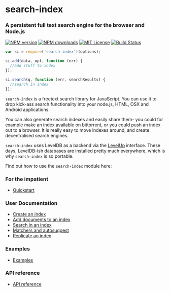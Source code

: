 # search-index
### A persistent full text search engine for the browser and Node.js
[![NPM version][npm-version-image]][npm-url] [![NPM downloads][npm-downloads-image]][npm-url] [![MIT License][license-image]][license-url] [![Build Status][travis-image]][travis-url]

```javascript
var si = require('search-index')(options);

si.add(data, opt, function (err) {
  //add stuff to index
});

si.search(q, function (err, searchResults) {
  //search in index
});
```

`search-index` is a freetext search library for JavaScript. You can use it to drop kick-ass search functionality into your node.js, HTML, OSX and Android applications.

You can also generate search indexes and easily share them- you could for example make an index available on bittorrent, or you could push an index out to a browser. It is really easy to move indexes around, and create decentralised search engines.

`search-index` uses LevelDB as a backend via the [LevelUp](https://github.com/Level/levelup) interface. These days, LevelDB-ish databases are installed pretty much everywhere, which is why `search-index` is so portable.

Find out how to use the `search-index` module here:

### For the impatient
 * [Quickstart](./doc/quickstart.md)

### User Documentation
 * [Create an index](./doc/create.md)
 * [Add documents to an index](./doc/add.md)
 * [Search in an index](./doc/search.md)
 * [Matchers and autosuggest](./doc/autosuggest.md)
 * [Replicate an index](./doc/replicate.md)

### Examples
 * [Examples](doc/examples)

### API reference

 * [API reference](https://cdn.rawgit.com/fergiemcdowall/search-index/better_docs/doc/api/module-search-index.html)

[license-image]: http://img.shields.io/badge/license-MIT-blue.svg?style=flat
[license-url]: LICENSE

[npm-url]: https://npmjs.org/package/search-index
[npm-version-image]: http://img.shields.io/npm/v/search-index.svg?style=flat
[npm-downloads-image]: http://img.shields.io/npm/dm/search-index.svg?style=flat

[travis-url]: http://travis-ci.org/fergiemcdowall/search-index
[travis-image]: http://img.shields.io/travis/fergiemcdowall/search-index.svg?style=flat

